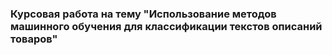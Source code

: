 ### Курсовая работа на тему "Использование методов машинного обучения для классификации текстов описаний товаров"
